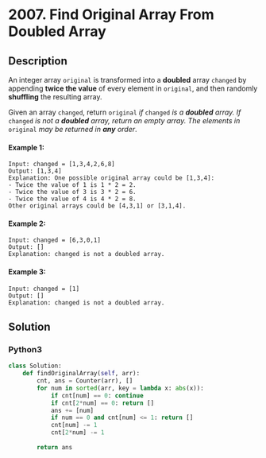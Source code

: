# 2007. Find Original Array From Doubled Array

## Description
An integer array `original` is transformed into a **doubled** array `changed` by appending **twice the value** of every element in `original`, and then randomly **shuffling** the resulting array.

Given an array `changed`, return `original` *if* `changed` *is a **doubled** array. If* `changed` *is not a **doubled** array, return an empty array. The elements in* `original` *may be returned in **any** order*.

#### Example 1:
```
Input: changed = [1,3,4,2,6,8]
Output: [1,3,4]
Explanation: One possible original array could be [1,3,4]:
- Twice the value of 1 is 1 * 2 = 2.
- Twice the value of 3 is 3 * 2 = 6.
- Twice the value of 4 is 4 * 2 = 8.
Other original arrays could be [4,3,1] or [3,1,4].
```

#### Example 2:
```
Input: changed = [6,3,0,1]
Output: []
Explanation: changed is not a doubled array.
```

#### Example 3:
```
Input: changed = [1]
Output: []
Explanation: changed is not a doubled array.
```


## Solution

### Python3
```python
class Solution:
    def findOriginalArray(self, arr):
        cnt, ans = Counter(arr), []
        for num in sorted(arr, key = lambda x: abs(x)):
            if cnt[num] == 0: continue
            if cnt[2*num] == 0: return []
            ans += [num]
            if num == 0 and cnt[num] <= 1: return []
            cnt[num] -= 1
            cnt[2*num] -= 1
        
        return ans
```